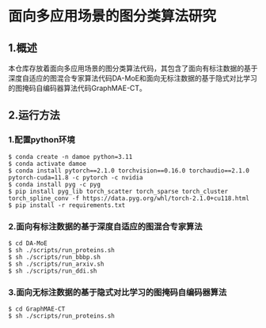 # 面向多应用场景的图分类算法研究
## 1.概述

本仓库存放着面向多应用场景的图分类算法代码，其包含了面向有标注数据的基于深度自适应的图混合专家算法代码DA-MoE和面向无标注数据的基于隐式对比学习的图掩码自编码器算法代码GraphMAE-CT。

## 2.运行方法
### 1.配置python环境
```shell
$ conda create -n damoe python=3.11
$ conda activate damoe
$ conda install pytorch==2.1.0 torchvision==0.16.0 torchaudio==2.1.0 pytorch-cuda=11.8 -c pytorch -c nvidia
$ conda install pyg -c pyg
$ pip install pyg_lib torch_scatter torch_sparse torch_cluster torch_spline_conv -f https://data.pyg.org/whl/torch-2.1.0+cu118.html
$ pip install -r requirements.txt
```
### 2.面向有标注数据的基于深度自适应的图混合专家算法
```shell
$ cd DA-MoE
$ sh ./scripts/run_proteins.sh 
$ sh ./scripts/run_bbbp.sh
$ sh ./scripts/run_arxiv.sh
$ sh ./scripts/run_ddi.sh
```

### 3.面向无标注数据的基于隐式对比学习的图掩码自编码器算法
```shell
$ cd GraphMAE-CT
$ sh ./scripts/run_proteins.sh 
```

